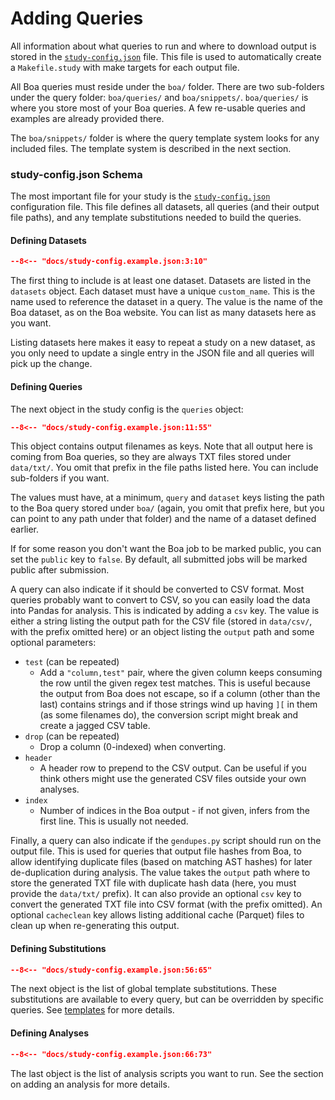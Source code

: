# Adding Queries

All information about what queries to run and where to download output is
stored in the [`study-config.json`](https://raw.githubusercontent.com/boalang/study-template/main/study-config.json) file.  This file is used
to automatically create a `Makefile.study` with make targets
for each output file.

All Boa queries must reside under the `boa/` folder.  There are two
sub-folders under the query folder: `boa/queries/` and
`boa/snippets/`.  `boa/queries/` is where you
store most of your Boa queries.  A few re-usable queries and examples are
already provided there.

The `boa/snippets/` folder is where the query template system
looks for any included files.  The template system is described in the next
section.

### study-config.json Schema

The most important file for your study is the
[`study-config.json`](https://raw.githubusercontent.com/boalang/study-template/main/study-config.json) configuration file.  This file defines
all datasets, all queries (and their output file paths), and any template
substitutions needed to build the queries.

#### Defining Datasets

```json title="study-config.json" linenums="3"
--8<-- "docs/study-config.example.json:3:10"
```

The first thing to include is at least one dataset.  Datasets are listed in the
`datasets` object.  Each dataset must have a unique `custom_name`.  This is the
name used to reference the dataset in a query.  The value is the name of the
Boa dataset, as on the Boa website.  You can list as many datasets here as you
want.

Listing datasets here makes it easy to repeat a study on a new dataset, as you
only need to update a single entry in the JSON file and all queries will pick
up the change.

#### Defining Queries

The next object in the study config is the `queries` object:

```json title="study-config.json" linenums="11"
--8<-- "docs/study-config.example.json:11:55"
```

This object contains output filenames as keys.  Note that all output here is
coming from Boa queries, so they are always TXT files stored under
`data/txt/`.  You omit that prefix in the file paths listed here.
You can include sub-folders if you want.

The values must have, at a minimum, `query` and `dataset` keys listing the path
to the Boa query stored under `boa/` (again, you omit that prefix here,
but you can point to any path under that folder) and the name of a dataset
defined earlier.

If for some reason you don't want the Boa job to be marked public, you can set
the `public` key to `false`.  By default, all submitted jobs will be marked
public after submission.

A query can also indicate if it should be converted to CSV format.  Most
queries probably want to convert to CSV, so you can easily load the data into
Pandas for analysis.  This is indicated by adding a `csv` key.  The value is
either a string listing the output path for the CSV file (stored in
`data/csv/`, with the prefix omitted here) or an object listing the
`output` path and some optional parameters:

* `test` (can be repeated)
    * Add a `"column,test"` pair, where the given column keeps consuming the row
      until the given regex test matches. This is useful because the output from
      Boa does not escape, so if a column (other than the last) contains strings
      and if those strings wind up having `][` in them (as some filenames do),
      the conversion script might break and create a jagged CSV table.
* `drop` (can be repeated)
    * Drop a column (0-indexed) when converting.
* `header`
    * A header row to prepend to the CSV output.  Can be useful if you think
      others might use the generated CSV files outside your own analyses.
* `index`
    * Number of indices in the Boa output - if not given, infers from the first
      line.  This is usually not needed.

Finally, a query can also indicate if the `gendupes.py`
script should run on the output file.  This is used for queries that output
file hashes from Boa, to allow identifying duplicate files (based on matching
AST hashes) for later de-duplication during analysis.  The value takes the
`output` path where to store the generated TXT file with duplicate hash data
(here, you must provide the `data/txt/` prefix).  It can also
provide an optional `csv` key to convert the generated TXT file into CSV format
(with the prefix omitted).  An optional `cacheclean` key allows listing
additional cache (Parquet) files to clean up when re-generating this output.

#### Defining Substitutions

```json title="study-config.json" linenums="56"
--8<-- "docs/study-config.example.json:56:65"
```

The next object is the list of global template substitutions.  These
substitutions are available to every query, but can be overridden by specific
queries.  See [templates](templates.md) for more details.

#### Defining Analyses

```json title="study-config.json" linenums="66"
--8<-- "docs/study-config.example.json:66:73"
```

The last object is the list of analysis scripts you want to run.  See the
section on adding an analysis for more details.
